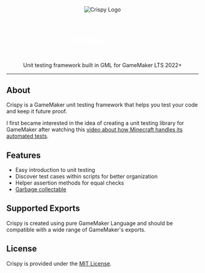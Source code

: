 <div align="center">
    <img src="/assets/images/crispy-logo.png" alt="Crispy Logo">
</div>

<br>

<center>
    <h1 style="color:white;">
        Crispy <small>v1.8.5</small>
    <h1>
</center>

<center>
    Unit testing framework built in GML for GameMaker LTS 2022+
</center>

----

## About

Crispy is a GameMaker unit testing framework that helps you test your code and keep it future proof.

I first became interested in the idea of creating a unit testing library for GameMaker after watching this [video about how Minecraft handles its automated tests](https://youtu.be/vXaWOJTCYNg?t=50).

## Features

* Easy introduction to unit testing
* Discover test cases within scripts for better organization
* Helper assertion methods for equal checks
* [Garbage collectable](https://manual.gamemaker.io/monthly/en/GameMaker_Language/GML_Reference/Garbage_Collection/Garbage_Collection.htm)

## Supported Exports

Crispy is created using pure GameMaker Language and should be compatible with a wide range of GameMaker's exports.

## License

Crispy is provided under the [MIT License](https://github.com/bfrymire/crispy/blob/master/LICENSE).
